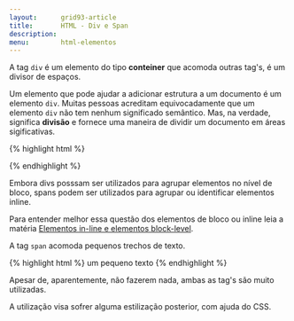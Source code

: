 ```yaml
---
layout:      grid93-article
title:       HTML - Div e Span 
description:
menu:        html-elementos  
---
```



A tag `div` é um elemento do tipo __conteiner__ que acomoda outras tag's, é um divisor de espaços.

Um elemento que pode ajudar a adicionar estrutura a um documento é um elemento `div`. Muitas pessoas acreditam
equivocadamente que um elemento `div` não tem nenhum significado semântico. Mas, na verdade, significa __divisão__ e
fornece uma maneira de dividir um documento em áreas sigificativas.

{% highlight html %}
<div>

</div>
{% endhighlight %}

Embora divs posssam ser utilizados para agrupar elementos no nível de bloco, spans podem ser utilizados para agrupar ou
identificar elementos inline.

Para entender melhor essa questão dos elementos de bloco ou inline leia a matéria
[Elementos in-line e elementos block-level](/html-css/elementos-inline-block-level/).

A tag `span` acomoda pequenos trechos de texto.

{% highlight html %}
<span>um pequeno texto</span>
{% endhighlight %}


Apesar de, aparentemente, não fazerem nada, ambas as tag's são muito utilizadas. 



A utilização visa sofrer alguma estilização posterior, com ajuda do CSS.
